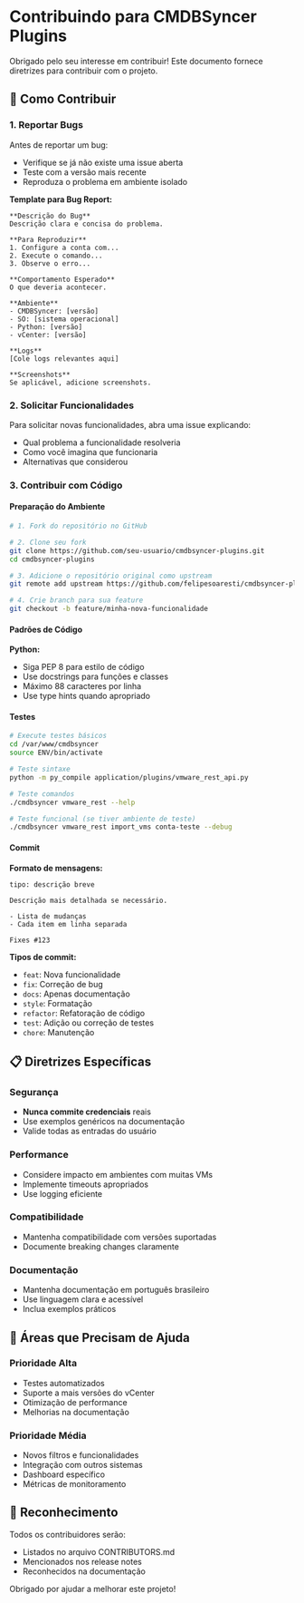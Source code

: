 # Contribuindo para CMDBSyncer Plugins

Obrigado pelo seu interesse em contribuir! Este documento fornece diretrizes para contribuir com o projeto.

## 🤝 Como Contribuir

### 1. Reportar Bugs

Antes de reportar um bug:
- Verifique se já não existe uma issue aberta
- Teste com a versão mais recente
- Reproduza o problema em ambiente isolado

**Template para Bug Report:**
```
**Descrição do Bug**
Descrição clara e concisa do problema.

**Para Reproduzir**
1. Configure a conta com...
2. Execute o comando...
3. Observe o erro...

**Comportamento Esperado**
O que deveria acontecer.

**Ambiente**
- CMDBSyncer: [versão]
- SO: [sistema operacional]
- Python: [versão]
- vCenter: [versão]

**Logs**
[Cole logs relevantes aqui]

**Screenshots**
Se aplicável, adicione screenshots.
```

### 2. Solicitar Funcionalidades

Para solicitar novas funcionalidades, abra uma issue explicando:
- Qual problema a funcionalidade resolveria
- Como você imagina que funcionaria
- Alternativas que considerou

### 3. Contribuir com Código

#### Preparação do Ambiente

```bash
# 1. Fork do repositório no GitHub

# 2. Clone seu fork
git clone https://github.com/seu-usuario/cmdbsyncer-plugins.git
cd cmdbsyncer-plugins

# 3. Adicione o repositório original como upstream
git remote add upstream https://github.com/felipesoaresti/cmdbsyncer-plugins.git

# 4. Crie branch para sua feature
git checkout -b feature/minha-nova-funcionalidade
```

#### Padrões de Código

**Python:**
- Siga PEP 8 para estilo de código
- Use docstrings para funções e classes
- Máximo 88 caracteres por linha
- Use type hints quando apropriado

#### Testes

```bash
# Execute testes básicos
cd /var/www/cmdbsyncer
source ENV/bin/activate

# Teste sintaxe
python -m py_compile application/plugins/vmware_rest_api.py

# Teste comandos
./cmdbsyncer vmware_rest --help

# Teste funcional (se tiver ambiente de teste)
./cmdbsyncer vmware_rest import_vms conta-teste --debug
```

#### Commit

**Formato de mensagens:**
```
tipo: descrição breve

Descrição mais detalhada se necessário.

- Lista de mudanças
- Cada item em linha separada

Fixes #123
```

**Tipos de commit:**
- `feat`: Nova funcionalidade
- `fix`: Correção de bug
- `docs`: Apenas documentação
- `style`: Formatação
- `refactor`: Refatoração de código
- `test`: Adição ou correção de testes
- `chore`: Manutenção

## 📋 Diretrizes Específicas

### Segurança
- **Nunca commite credenciais** reais
- Use exemplos genéricos na documentação
- Valide todas as entradas do usuário

### Performance
- Considere impacto em ambientes com muitas VMs
- Implemente timeouts apropriados
- Use logging eficiente

### Compatibilidade
- Mantenha compatibilidade com versões suportadas
- Documente breaking changes claramente

### Documentação
- Mantenha documentação em português brasileiro
- Use linguagem clara e acessível
- Inclua exemplos práticos

## 🎯 Áreas que Precisam de Ajuda

### Prioridade Alta
- Testes automatizados
- Suporte a mais versões do vCenter
- Otimização de performance
- Melhorias na documentação

### Prioridade Média
- Novos filtros e funcionalidades
- Integração com outros sistemas
- Dashboard específico
- Métricas de monitoramento

## 🎉 Reconhecimento

Todos os contribuidores serão:
- Listados no arquivo CONTRIBUTORS.md
- Mencionados nos release notes
- Reconhecidos na documentação

Obrigado por ajudar a melhorar este projeto!
